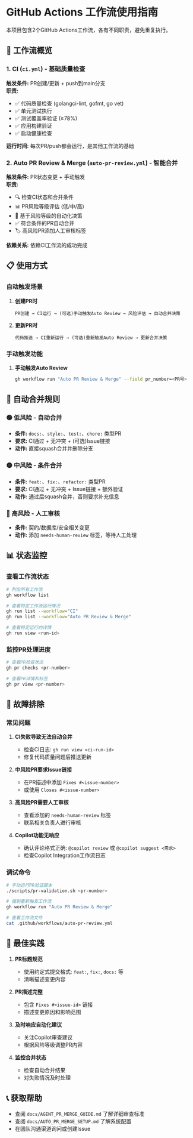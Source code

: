# GitHub Actions 工作流使用指南

本项目包含2个GitHub Actions工作流，各有不同职责，避免重复执行。

## 🚀 工作流概览

### 1. CI (`ci.yml`) - 基础质量检查
**触发条件:** PR创建/更新 + push到main分支  
**职责:** 
- ✅ 代码质量检查 (golangci-lint, gofmt, go vet)
- ✅ 单元测试执行
- ✅ 测试覆盖率验证 (≥78%)  
- ✅ 应用构建验证
- ✅ 启动健康检查

**运行时间:** 每次PR/push都会运行，是其他工作流的基础

### 2. Auto PR Review & Merge (`auto-pr-review.yml`) - 智能合并
**触发条件:** PR状态变更 + 手动触发  
**职责:**
- 🔍 检查CI状态和合并条件
- 📊 PR风险等级评估 (低/中/高)
- 🤖 基于风险等级的自动化决策
- ✅ 符合条件的PR自动合并
- 🏷️ 高风险PR添加人工审核标签

**依赖关系:** 依赖CI工作流的成功完成

## 📋 使用方式

### 自动触发场景

1. **创建PR时**
   ```
   PR创建 → CI运行 → (可选)手动触发Auto Review → 风险评估 → 自动合并决策
   ```

2. **更新PR时**
   ```
   代码推送 → CI重新运行 → (可选)重新触发Auto Review → 更新合并决策
   ```

### 手动触发功能

1. **手动触发Auto Review**
   ```bash
   gh workflow run "Auto PR Review & Merge" --field pr_number=<PR号>
   ```

## 🎯 自动合并规则

### 🟢 低风险 - 自动合并
- **条件:** `docs:`、`style:`、`test:`、`chore:` 类型PR
- **要求:** CI通过 + 无冲突 + (可选)Issue链接
- **动作:** 直接squash合并并删除分支

### 🟡 中风险 - 条件合并  
- **条件:** `feat:`、`fix:`、`refactor:` 类型PR
- **要求:** CI通过 + 无冲突 + Issue链接 + 额外验证
- **动作:** 通过后squash合并，否则要求补充信息

### 🔴 高风险 - 人工审核
- **条件:** 契约/数据库/安全相关变更
- **动作:** 添加 `needs-human-review` 标签，等待人工处理

## 📊 状态监控

### 查看工作流状态
```bash
# 列出所有工作流
gh workflow list

# 查看特定工作流运行情况  
gh run list --workflow="CI"
gh run list --workflow="Auto PR Review & Merge"

# 查看特定运行的详情
gh run view <run-id>
```

### 监控PR处理进度
```bash
# 查看PR检查状态
gh pr checks <pr-number>

# 查看PR详情和标签
gh pr view <pr-number>
```

## 🔧 故障排除

### 常见问题

1. **CI失败导致无法自动合并**
   - 检查CI日志: `gh run view <ci-run-id>`
   - 修复代码质量问题后推送更新

2. **中风险PR要求Issue链接**  
   - 在PR描述中添加 `Fixes #<issue-number>`
   - 或使用 `Closes #<issue-number>`

3. **高风险PR需要人工审核**
   - 查看添加的 `needs-human-review` 标签
   - 联系相关负责人进行审核

4. **Copilot功能无响应**
   - 确认评论格式正确: `@copilot review` 或 `@copilot suggest <需求>`
   - 检查Copilot Integration工作流日志

### 调试命令

```bash
# 手动运行PR验证脚本
./scripts/pr-validation.sh <pr-number>

# 强制重新触发工作流
gh workflow run "Auto PR Review & Merge"

# 查看工作流文件
cat .github/workflows/auto-pr-review.yml
```

## 🎉 最佳实践

1. **PR标题规范**
   - 使用约定式提交格式: `feat:`, `fix:`, `docs:` 等
   - 清晰描述变更内容

2. **PR描述完整**
   - 包含 `Fixes #<issue-id>` 链接
   - 描述变更原因和影响范围

3. **及时响应自动化建议**
   - 关注Copilot审查建议
   - 根据风险等级调整PR内容

4. **监控合并状态**
   - 检查自动合并结果
   - 对失败情况及时处理

## 📞 获取帮助

- 查阅 `docs/AGENT_PR_MERGE_GUIDE.md` 了解详细审查标准
- 查阅 `docs/AUTO_PR_MERGE_SETUP.md` 了解系统配置
- 在团队沟通渠道询问或创建Issue